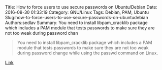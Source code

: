 Title: How to force users to use secure passwords on Ubuntu/Debian
Date: 2016-08-30 01:33:19
Category: GNU/Linux
Tags: Debian, PAM, Ubuntu
Slug:how-to-force-users-to-use-secure-passwords-on-ubuntudebian
Authors:sedlav
Summary: You need to install libpam_cracklib package which includes a PAM module that tests passwords to make sure they are not too weak during password chan

> You need to install libpam_cracklib package which includes a PAM module that tests passwords to make sure they are not too weak during password change while using the passwd command on Linux.

[Link](http://www.cyberciti.biz/faq/securing-passwords-libpam-cracklib-on-debian-ubuntu-linux/)
